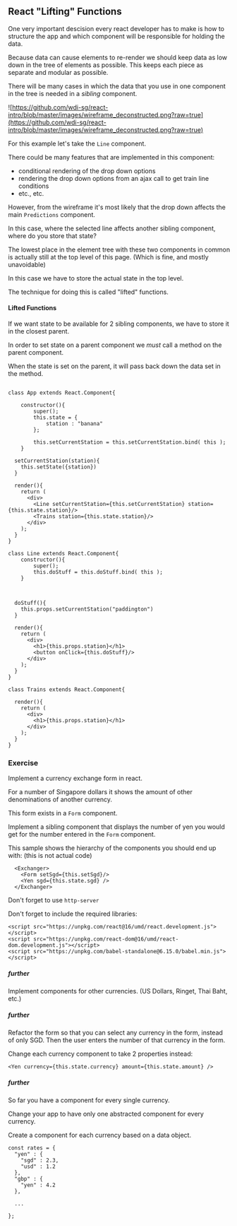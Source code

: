## React "Lifting" Functions

One very important descision every react developer has to make is how to structure the app and which component will be responsible for holding the data.

Because data can cause elements to re-render we should keep data as low down in the tree of elements as possible. This keeps each piece as separate and modular as possible.

There will be many cases in which the data that you use in one component in the tree is needed in a *sibling* component.

![https://github.com/wdi-sg/react-intro/blob/master/images/wireframe_deconstructed.png?raw=true](https://github.com/wdi-sg/react-intro/blob/master/images/wireframe_deconstructed.png?raw=true)

For this example let's take the `Line` component.

There could be many features that are implemented in this component:
  - conditional rendering of the drop down options
  - rendering the drop down options from an ajax call to get train line conditions
  - etc., etc.

However, from the wireframe it's most likely that the drop down affects the main `Predictions` component.

In this case, where the selected line affects another sibling component, where do you store that state?

The lowest place in the element tree with these two components in common is actually still at the top level of this page. (Which is fine, and mostly unavoidable)

In this case we have to store the actual state in the top level.

The technique for doing this is called "lifted" functions.

#### Lifted Functions
If we want state to be available for 2 sibling components, we have to store it in the closest parent.

In order to set state on a parent component we *must* call a method on the parent component.

When the state is set on the parent, it will pass back down the data set in the method.

```

class App extends React.Component{

	constructor(){
		super();
		this.state = {
			station : "banana"
		};

		this.setCurrentStation = this.setCurrentStation.bind( this );
	}

  setCurrentStation(station){
    this.setState({station})
  }

  render(){
    return (
      <div>
        <Line setCurrentStation={this.setCurrentStation} station={this.state.station}/>
        <Trains station={this.state.station}/>
      </div>
    );
  }
}

class Line extends React.Component{
	constructor(){
		super();
		this.doStuff = this.doStuff.bind( this );
	}



  doStuff(){
    this.props.setCurrentStation("paddington")
  }

  render(){
    return (
      <div>
        <h1>{this.props.station}</h1>
        <button onClick={this.doStuff}/>
      </div>
    );
  }
}

class Trains extends React.Component{

  render(){
    return (
      <div>
        <h1>{this.props.station}</h1>
      </div>
    );
  }
}
```

### Exercise
Implement a currency exchange form in react.

For a number of Singapore dollars it shows the amount of other denominations of another currency.

This form exists in a `Form` component.

Implement a sibling component that displays the number of yen you would get for the number entered in the `Form` component.



This sample shows the hierarchy of the components you should end up with: (this is not actual code)
```
  <Exchanger>
    <Form setSgd={this.setSgd}/>
    <Yen sgd={this.state.sgd} />
  </Exchanger>
```

Don't forget to use `http-server`

Don't forget to include the required libraries:

```
<script src="https://unpkg.com/react@16/umd/react.development.js"></script>
<script src="https://unpkg.com/react-dom@16/umd/react-dom.development.js"></script>
<script src="https://unpkg.com/babel-standalone@6.15.0/babel.min.js"></script>
```

##### further
Implement components for other currencies. (US Dollars, Ringet, Thai Baht, etc.)

##### further
Refactor the form so that you can select any currency in the form, instead of only SGD. Then the user enters the number of that currency in the form.

Change each currency component to take 2 properties instead:
```
<Yen currency={this.state.currency} amount={this.state.amount} />
```

##### further
So far you have a component for every single currency.

Change your app to have only one abstracted component for every currency.

Create a component for each currency based on a data object.
```
const rates = {
  "yen" : {
    "sgd" : 2.3,
    "usd" : 1.2
  },
  "gbp" : {
    "yen" : 4.2
  },

  ...

};
```
